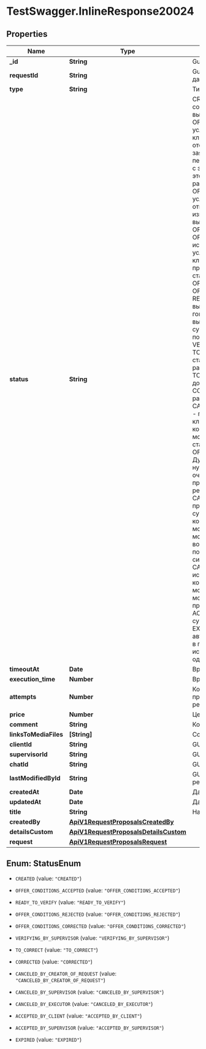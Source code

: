 # TestSwagger.InlineResponse20024

## Properties

Name | Type | Description | Notes
------------ | ------------- | ------------- | -------------
**_id** | **String** | Guid продожения к заявке. | [optional] 
**requestId** | **String** | Guid заявки к которой относится данное предложение. | [optional] 
**type** | **String** | Тип предложения. | [optional] 
**status** | **String** |  CREATED - предложение по заявке создано, с ценой и временем выполнения от исполнителя OFFER_CONDITIONS_ACCEPTED - условия предложения были приняты клиентом, после этого начиначется отсчет времени на выполнение заявки, с этого статуса можно перейти только на READY_TO_VERIFY, с этого момента начинаем учитывать этого исполнителя в счетчике людей работающих по заявке OFFER_CONDITIONS_REJECTED - условия предложения были отклонены клиентом. После изменения условий клиентом выставляется статус OFFER_CONDITIONS_CORRECTED OFFER_CONDITIONS_CORRECTED - исполнитель отредактировал свои условия по предложению чтобы клиент опять их посмотрел и решил принимает или нет, после этого статуса можно опять перейти на OFFER_CONDITIONS_ACCEPTED или OFFER_CONDITIONS_REJECTED READY_TO_VERIFY - статус выставляет исполнитель, статус говорит о том что исполнитель выполнил работу и клиент/супервизор может ее проверять, после этого статуса можно выставить VERIFYING_BY_SUPERVISOR или TO_CORRECT, а так же закрывающие статусы VERIFYING_BY_SUPERVISOR - работа проверяется супервизором TO_CORRECT - отправляется на доработку от клиента/супервизора CORRECTED - исполнитель отмечает работу как исправленная CANCELED_BY_CREATOR_OF_REQUEST - предложение закрывается клиентом, обязательно с комментарием, финальный статус, может быть выставлено только при статусе OFFER_CONDITIONS_REJECTED. Думаю что тут будет еще условия но нужно это обсудить. Этот статус не очень безопасный или может привести к перегрузу админа для решения конфликтных ситуаций CANCELED_BY_SUPERVISOR - предложение закрывается супервизором, обязательно с комментарием, финальный статус, может быть выставлен в любой момент. Тут должна появиться возможность создать запрос в поддержку для решения конфликтных ситуаций, это позже обсудим. CANCELED_BY_EXECUTOR - закрыто исполнителем, обязательно с комментарием, финальный статус, может быть выставлен в любой момент ACCEPTED_BY_CLIENT - принято клиентом, происходи оплата ACCEPTED_BY_SUPERVISOR - принято супервизором, происходи оплата EXPIRED - проставляется автоматически, если время указанное в предложении от исполнителя истекло а предложение не было уже в одном из финальных статусов  | [optional] 
**timeoutAt** | **Date** | Время закрытия предложения. | [optional] 
**execution_time** | **Number** | Время на выполнение, в часах. | [optional] 
**attempts** | **Number** | Количество попыток, подать предложение или исправить результат работы. | [optional] 
**price** | **Number** | Цена предложения. | [optional] 
**comment** | **String** | Комментарий к предложению. | [optional] 
**linksToMediaFiles** | **[String]** | Ссылки на медиафайлы. | [optional] 
**clientId** | **String** | GUID клиента . | [optional] 
**supervisorId** | **String** | GUID супервизора. | [optional] 
**chatId** | **String** | GUID чата. | [optional] 
**lastModifiedById** | **String** | GUID любого, кто последний редактировал предложение. | [optional] 
**createdAt** | **Date** | Дата создания | [optional] 
**updatedAt** | **Date** | Дата изменения | [optional] 
**title** | **String** | Название предложения | [optional] 
**createdBy** | [**ApiV1RequestProposalsCreatedBy**](ApiV1RequestProposalsCreatedBy.md) |  | [optional] 
**detailsCustom** | [**ApiV1RequestProposalsDetailsCustom**](ApiV1RequestProposalsDetailsCustom.md) |  | [optional] 
**request** | [**ApiV1RequestProposalsRequest**](ApiV1RequestProposalsRequest.md) |  | [optional] 



## Enum: StatusEnum


* `CREATED` (value: `"CREATED"`)

* `OFFER_CONDITIONS_ACCEPTED` (value: `"OFFER_CONDITIONS_ACCEPTED"`)

* `READY_TO_VERIFY` (value: `"READY_TO_VERIFY"`)

* `OFFER_CONDITIONS_REJECTED` (value: `"OFFER_CONDITIONS_REJECTED"`)

* `OFFER_CONDITIONS_CORRECTED` (value: `"OFFER_CONDITIONS_CORRECTED"`)

* `VERIFYING_BY_SUPERVISOR` (value: `"VERIFYING_BY_SUPERVISOR"`)

* `TO_CORRECT` (value: `"TO_CORRECT"`)

* `CORRECTED` (value: `"CORRECTED"`)

* `CANCELED_BY_CREATOR_OF_REQUEST` (value: `"CANCELED_BY_CREATOR_OF_REQUEST"`)

* `CANCELED_BY_SUPERVISOR` (value: `"CANCELED_BY_SUPERVISOR"`)

* `CANCELED_BY_EXECUTOR` (value: `"CANCELED_BY_EXECUTOR"`)

* `ACCEPTED_BY_CLIENT` (value: `"ACCEPTED_BY_CLIENT"`)

* `ACCEPTED_BY_SUPERVISOR` (value: `"ACCEPTED_BY_SUPERVISOR"`)

* `EXPIRED` (value: `"EXPIRED"`)




